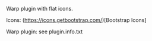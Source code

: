 Warp plugin with flat icons.

Icons: (https://icons.getbootstrap.com/)[Bootstrap Icons]

Warp plugin: see plugin.info.txt